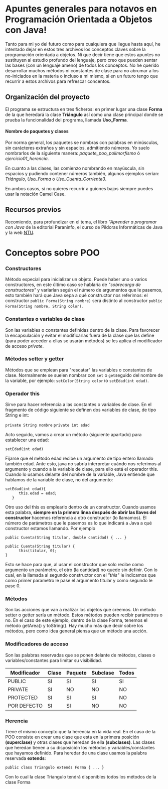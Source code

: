 # Apuntes generales para notavos en Programación Orientada a Objetos con Java!

Tanto para mi yo del futuro como para cualquiera que llegue hasta aquí, he intentado dejar en estos tres archivos los conceptos claves sobre la programación orientada a objetos. Ni que decir tiene que estos apuntes no sustituyen al estudio profundo del lenguaje, pero creo que pueden sentar las bases (con un lenguaje ameno) de todos los conceptos. No he querido desarrollar muchos métodos ni constantes de clase para no abrumar a los no-iniciados en la materia o incluso a mi mismo, si en un futuro tengo que recurrir a estos archivos para refrescar concentos.

## Organización del proyecto
El programa se estructura en tres ficheros: en primer lugar una clase **Forma** de la que heredará la clase **Triángulo** así como una clase principal donde se prueba la funcionalidad del programa, llamada **Uso_Forma**. 

#### Nombre de paquetes y clases
Por norma general, los paquetes se nombras con palabras en minúsculas, sin carácteres extraños y sin espacios, admitiendo números. Yo suelo nombrarlos de la siguiente manera: *paquete_poo_polimorfismo* ó *ejercicio01_herencia*.

En cuanto a las clases, las comienzo nombrando en mayúscula, sin espacios y pudiendo contener números también, algunos ejemplos serían: *Triángulo*, *Uso_Forma* o *Uso_Cuenta_Corriente3*.

En ambos casos, si no quieres recurrir a guiones bajos siempre puedes usar la notación Camel Case.

## Recursos previos
Recomiendo, para profundizar en el tema, el libro *"Aprender a programar con Java* de la editorial Paraninfo, el curso de Píldoras Informáticas de Java y la web [NTU](https://www.ntu.edu.sg/home/ehchua/programming/java/J3b_OOPInheritancePolymorphism.html).

# Conceptos sobre POO
### Constructores
Método especial para inicializar un objeto. Puede haber uno o varios constructores, en este último caso se hablaría de *"sobrecarga de constructores"* y variarían según el número de argumentos que le pasemos, esto también hará que Java sepa a qué constructor nos referimos: el constructor ```public Forma(String nombre)``` será distinto al constructor ```public Forma(String nombre, String color)```.

### Constantes o variables de clase
Son las variables o constantes definidas dentro de la clase. Para favorecer la encapsulación y evitar el modificarlas fuera de la clase que las define (para poder acceder a ellas se usarán métodos) se les aplica el modificador de acceso *private*.

### Métodos setter y getter
Métodos que se emplean para "rescatar" las variables o constantes de clase. Normalmente se suelen nombrar con ```set``` o ```get```seguido del nombre de la variable, por ejemplo: ```setColor(String color)```o ```setEdad(int edad)```.

### Operador this
Sirve para hacer referencia a las constantes o variables de clase. En el fragmento de código siguiente se definen dos variables de clase, de tipo String e int:

```private String nombre```
```private int edad```

Acto seguido, vamos a crear un método (siguiente apartado) para establecer una edad:

```setEdad(int edad)```

Fijarse que el método edad recibe un argumento de tipo entero llamado también edad. Ante esto, java no sabría interpretar cuándo nos referimos al argumento y cuando a la variable de clase, para ello está el operador this. Cuando lo usamos delante del nombre de la variable, Java entiende que hablamos de la variable de clase, no del argumento:

```
setEdad(int edad){
      this.edad = edad;
   }
```

Otro uso del this es emplearlo dentro de un constructor. Cuando usamos esta palabra, **siempre en la primera línea después de abrir las llaves del constructor** hacemos referencia a otro constructor (lo llamamos). El número de parámetros que le pasemos es lo que indicará a Java a qué constructor estamos llamando. Por ejemplo

```
public Cuenta(String titular, double cantidad) { ... }

public Cuenta(String titular) {
      this(titular, 0);
}
```

Esto se hace para que, al usar el constructor que solo recibe como argumento un parámetro, el otro (la cantidad) no quede sin definir. Con lo cual, en la llamada al segundo constructor con el *"this"* le indicamos que como primer parametro le pase el argumento titular y como segundo le pase 0.
    
### Métodos
Son las acciones que van a realizar los objetos que creemos. Un método setter o getter sería un método. Estos métodos pueden recibir parámetros o no. En el caso de este ejemplo, dentro de la clase Forma, tenemos el método getArea() y toString(). Hay mucho más que decir sobre los métodos, pero como idea general piensa que un método una acción.

### Modificadores de acceso
Son las palabras reservadas que se ponen delante de métodos, clases o variables/constantes para limitar su visibilidad.

Modificador | Clase | Paquete | Subclase | Todos
------------|-------|---------|----------|------
PUBLIC | SI | SI | SI | SI
PRIVATE | SI | NO | NO | NO
PROTECTED | SI | SI | SI | NO
POR DEFECTO | SI | SI | NO | NO

### Herencia
Tiene el mismo concepto que la herencia en la vida real. En el caso de la POO consiste en crear una clase que esta en la primera posición **(superclase)** y otras clases que heredan de ella **(subclases)**. Las clases que heredan tienen a su disposición los métodos y variables/constantes que hayamos definido. Para heredar de una clase usamos la palabra reservada **extends**:

```
public class Triangulo extends Forma { ... }
```

Con lo cual la clase Triangulo tendrá disponibles todos los métodos de la clase Forma

